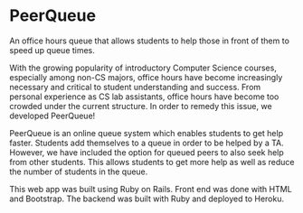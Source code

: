 # PeerQueue
An office hours queue that allows students to help those in front of them to speed up queue times.

With the growing popularity of introductory Computer Science courses, especially among non-CS majors, 
office hours have become increasingly necessary and critical to student understanding and success. 
From personal experience as CS lab assistants, office hours have become too crowded under the current structure. 
In order to remedy this issue, we developed PeerQueue!

PeerQueue is an online queue system which enables students to get help faster. Students add themselves to a queue 
in order to be helped by a TA. However, we have included the option for queued peers to also seek help from other students. 
This allows students to get more help as well as reduce the number of students in the queue.

This web app was built using Ruby on Rails. Front end was done with HTML and Bootstrap. 
The backend was built with Ruby and deployed to Heroku.

